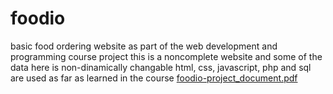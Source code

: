 # foodio
 basic food ordering website as part of the web development and programming course project
 this is a noncomplete website and some of the data here is non-dinamically changable
 html, css, javascript, php and sql are used as far as learned in the course
[foodio-project_document.pdf](https://github.com/user-attachments/files/17467827/foodio-project_document.pdf)
